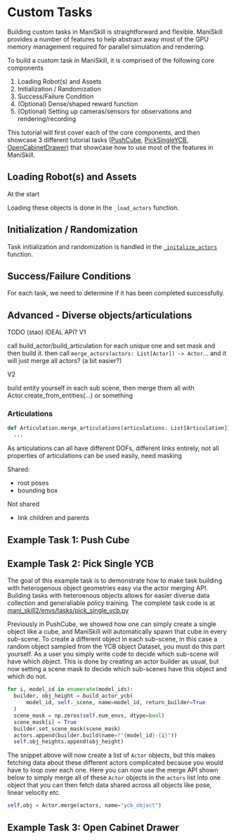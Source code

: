 # Custom Tasks

Building custom tasks in ManiSkill is straightforward and flexible. ManiSkill provides a number of features to help abstract away most of the GPU memory management required for parallel simulation and rendering.

To build a custom task in ManiSkill, it is comprised of the following core components

1. Loading Robot(s) and Assets
2. Initialization / Randomization
3. Success/Failure Condition
4. (Optional) Dense/shaped reward function
5. (Optional) Setting up cameras/sensors for observations and rendering/recording

This tutorial will first cover each of the core components, and then showcase 3 different tutorial tasks ([PushCube](#example-task-1-push-cube), [PickSingleYCB](#example-task-2-pick-single-ycb), [OpenCabinetDrawer](#example-task-3-open-cabinet-drawer)) that showcase how to use most of the features in ManiSkill.

## Loading Robot(s) and Assets

At the start

Loading these objects is done in the `_load_actors` function.

## Initialization / Randomization

Task initialization and randomization is handled in the [`_initalize_actors`]() function.

## Success/Failure Conditions

For each task, we need to determine if it has been completed successfully.


## Advanced - Diverse objects/articulations

TODO (stao)
IDEAL API?
V1

call build_actor/build_articulation for each unique one and set mask and then build it.
then call `merge_actors(actors: List[Actor]) -> Actor`... and it will just merge all actors? (a bit easier?)

V2

build entity yourself in each sub scene, then merge them all with Actor.create_from_entities(...) or something

### Articulations

```python
def Articulation.merge_articulations(articulations: List[Articulation]) -> Articulation:
  ...
```

As articulations can all have different DOFs, different links entirely, not all properties of articulations can be used easily, need masking

Shared: 
- root poses
- bounding box

Not shared
- link children and parents


## Example Task 1: Push Cube

## Example Task 2: Pick Single YCB

The goal of this example task is to demonstrate how to make task building with heterogenous object geometries easy via the actor merging API. Building tasks with heteroenous objects allows for easier diverse data collection and generaliable policy training. The complete task code is at [mani_skill2/envs/tasks/pick_single_ycb.py](https://github.com/haosulab/ManiSkill2/tree/main/mani_skill2/envs/tasks/pick_single_ycb.py)

Previously in PushCube, we showed how one can simply create a single object like a cube, and ManiSkill will automatically spawn that cube in every sub-scene. To create a different object in each sub-scene, in this case a random object sampled from the YCB object Dataset, you must do this part yourself. As a user you simply write code to decide which sub-scene will have which object. This is done by creating an actor builder as usual, but now setting a scene mask to decide which sub-scenes have this object and which do not.

```python
for i, model_id in enumerate(model_ids):
  builder, obj_height = build_actor_ycb(
      model_id, self._scene, name=model_id, return_builder=True
  )
  scene_mask = np.zeros(self.num_envs, dtype=bool)
  scene_mask[i] = True
  builder.set_scene_mask(scene_mask)
  actors.append(builder.build(name=f"{model_id}-{i}"))
  self.obj_heights.append(obj_height)
```

The snippet above will now create a list of `Actor` objects, but this makes fetching data about these different actors complicated because you would have to loop over each one. Here you can now use the merge API shown below to simply merge all of these `Actor` objects in the `actors` list into one object that you can then fetch data shared across all objects like pose, linear velocity etc.

```python
self.obj = Actor.merge(actors, name="ycb_object")
```


## Example Task 3: Open Cabinet Drawer